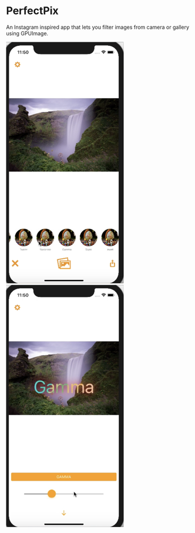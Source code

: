 # PerfectPix

An Instagram inspired app that lets you filter images from camera or gallery using GPUImage. 

<img src="https://github.com/codeatif/PerfectPix/blob/master/PerfectPix/Screen%20Shot%202018-04-03%20at%2011.33.27%20AM.png" width ="320">
<img src="https://github.com/codeatif/PerfectPix/blob/master/PerfectPix/Screen%20Shot%202018-04-03%20at%2011.33.36%20AM.png" width ="320">
